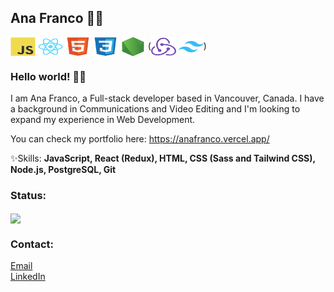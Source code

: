 ## Ana Franco 👩‍💻

<div style="display: inline_block" >
  <img align="center" title="JavaScript" height="30" width="40" src="https://raw.githubusercontent.com/devicons/devicon/6910f0503efdd315c8f9b858234310c06e04d9c0/icons/javascript/javascript-original.svg" />
  <img align="center" title="React" height="30" width="40" src="https://raw.githubusercontent.com/devicons/devicon/6910f0503efdd315c8f9b858234310c06e04d9c0/icons/react/react-original.svg" />
  <img align="center" title="HTML" height="30" width="40" src="https://raw.githubusercontent.com/devicons/devicon/6910f0503efdd315c8f9b858234310c06e04d9c0/icons/html5/html5-original.svg" />
  <img align="center" title="CSS" height="30" width="40" src="https://raw.githubusercontent.com/devicons/devicon/6910f0503efdd315c8f9b858234310c06e04d9c0/icons/css3/css3-original.svg" />
  <img align="center" title="Node JS" height="30" width="40" src="https://raw.githubusercontent.com/devicons/devicon/6910f0503efdd315c8f9b858234310c06e04d9c0/icons/nodejs/nodejs-original.svg" />
  (<img align="center" title="Redux" height="30" width="40" src="https://raw.githubusercontent.com/devicons/devicon/6910f0503efdd315c8f9b858234310c06e04d9c0/icons/redux/redux-original.svg" />
  <img align="center" title="Tailwind CSS" height="30" width="40" src="https://raw.githubusercontent.com/devicons/devicon/6910f0503efdd315c8f9b858234310c06e04d9c0/icons/tailwindcss/tailwindcss-original.svg" />)
</div>


### Hello world! 👋😉
I am Ana Franco, a Full-stack developer based in Vancouver, Canada. I have a background in Communications and Video Editing and I'm looking to expand my experience in Web Development.

You can check my portfolio here: https://anafranco.vercel.app/ 

✨Skills:  **JavaScript, React (Redux), HTML, CSS (Sass and Tailwind CSS), Node.js, PostgreSQL, Git**

### Status:
<img align="center" height="160px" src="https://github-readme-stats.vercel.app/api/top-langs/?username=anamspe&layout=compact&langs_count=7&theme=dracula" />


### Contact:

[Email](mailto:anamspe.fr@gmail.com)\
[LinkedIn](https://www.linkedin.com/in/anamspe/)



<!--
**anamspe/anamspe** is a ✨ _special_ ✨ repository because its `README.md` (this file) appears on your GitHub profile.

Here are some ideas to get you started:

- 🔭 I’m currently working on ...
- 🌱 I’m currently learning ...
- 👯 I’m looking to collaborate on ...
- 🤔 I’m looking for help with ...
- 💬 Ask me about ...
- 📫 How to reach me: ...
- 😄 Pronouns: ...
- ⚡ Fun fact: ...
-->
